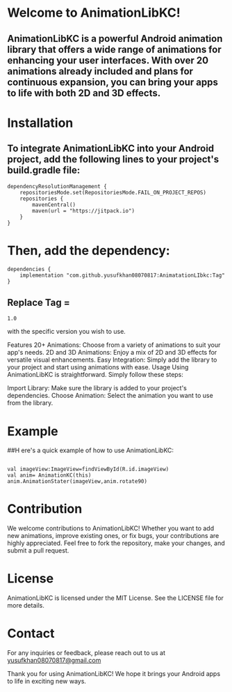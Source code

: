 # Welcome to AnimationLibKC!

## AnimationLibKC is a powerful Android animation library that offers a wide range of animations for enhancing your user interfaces. With over 20 animations already included and plans for continuous expansion, you can bring your apps to life with both 2D and 3D effects.

# Installation
## To integrate AnimationLibKC into your Android project, add the following lines to your project's build.gradle file:
```
dependencyResolutionManagement {
    repositoriesMode.set(RepositoriesMode.FAIL_ON_PROJECT_REPOS)
    repositories {
        mavenCentral()
        maven(url = "https://jitpack.io")
    }
}
```
# Then, add the dependency:
```
dependencies {
    implementation "com.github.yusufkhan08070817:AnimatationLIbkc:Tag"
}

```
## Replace Tag =
``` 
1.0
```
with the specific version you wish to use.

Features
20+ Animations: Choose from a variety of animations to suit your app's needs.
2D and 3D Animations: Enjoy a mix of 2D and 3D effects for versatile visual enhancements.
Easy Integration: Simply add the library to your project and start using animations with ease.
Usage
Using AnimationLibKC is straightforward. Simply follow these steps:

Import Library: Make sure the library is added to your project's dependencies.
Choose Animation: Select the animation you want to use from the library.
# Example
##H ere's a quick example of how to use AnimationLibKC:
```

val imageView:ImageView=findViewById(R.id.imageView)
val anim= AnimationKC(this)
anim.AnimationStater(imageView,anim.rotate90)
```
# Contribution
We welcome contributions to AnimationLibKC! Whether you want to add new animations, improve existing ones, or fix bugs, your contributions are highly appreciated. Feel free to fork the repository, make your changes, and submit a pull request.

# License
AnimationLibKC is licensed under the MIT License. See the LICENSE file for more details.

# Contact
For any inquiries or feedback, please reach out to us at yusufkhan08070817@gmail.com

Thank you for using AnimationLibKC! We hope it brings your Android apps to life in exciting new ways.
